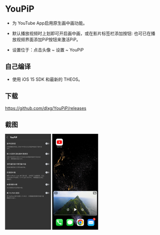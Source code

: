 # YouPiP

- 为 YouTube App启用原生画中画功能。

- 默认播放视频时上划即可开启画中画，或在影片标签栏添加按钮: 也可已在播放视频界面添加PiP按钮来激活PiP。

- 设置位于：点击头像 ~ 设置 ~ YouPiP

## 自己编译

- 使用 iOS 15 SDK 和最新的 THEOS。

## 下载

https://github.com/dlxg/YouPiP/releases

## 截图

<img src="https://raw.githubusercontent.com/dlxg/YouPiP/main/images/setting.JPG" style="width:30%;" /> <img src="https://raw.githubusercontent.com/dlxg/YouPiP/main/images/show.JPG" style="width:30%;" />